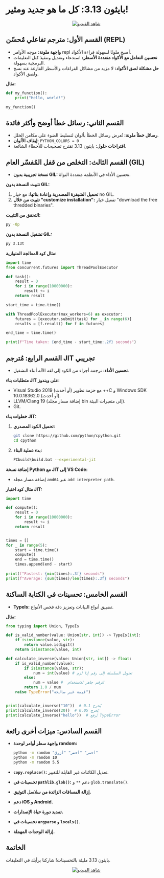 
# بايثون 3.13: كل ما هو جديد ومثير!
<center>
  <a href="https://youtu.be/DE77J_HIixo">
    <img src="https://img.youtube.com/vi/DE77J_HIixo/0.jpg" alt="شاهد الفيديو">
  </a>
</center>

## القسم الأول: مترجم تفاعلي مُحسّن (REPL)

- **واجهة ملونة:**  موجه الأوامر repl أصبح ملونًا لسهولة قراءة الأكواد.
- **تحسين التعامل مع الأكواد متعددة الأسطر:**  استدعاء وتعديل وتنفيذ كتل التعليمات البرمجية بسهولة.
- **حل مشكلة لصق الأكواد:**  لا مزيد من مشاكل الفراغات والأسطر الفارغة عند نسخ ولصق الأكواد.

**مثال:**

```python
def my_function():
    print("Hello, world!")

my_function()
```

## القسم الثاني: رسائل خطأ أوضح وأكثر فائدة

- **رسائل خطأ ملونة:**  تُعرض رسائل الخطأ بألوان لتسليط الضوء على مكامن الخلل.
- **إيقاف الألوان:** `PYTHON_COLORS = 0`
- **اقتراحات حلول:**  بايثون 3.13 تقترح تصحيحات للأخطاء الشائعة.


## القسم الثالث: التخلص من قفل المُفسّر العام (GIL)

- **نسخة تجريبية بدون GIL:**  تحسين الأداء في الأنظمة متعددة النواة.

**تثبيت النسخة بدون GIL:**

1. **تحميل الشيفرة المصدرية وإعادة بنائها:** مع خيار no GIL.
2. **تثبيت من خلال "customize installation":**  تفعيل خيار "download the free thredded binaries".

**التحقق من التثبيت:**

```bash
py -0p
```

**تشغيل النسخة بدون GIL:**

```bash
py 3.13t
```

**مثال كود المعالجة المتوازية:**

```python
import time
from concurrent.futures import ThreadPoolExecutor

def task():
    result = 0
    for i in range(10000000):
        result += i
    return result

start_time = time.time()

with ThreadPoolExecutor(max_workers=6) as executor:
    futures = [executor.submit(task) for _ in range(6)]
    results = [f.result() for f in futures]

end_time = time.time()

print(f"Time taken: {end_time - start_time:.2f} seconds")
```

## القسم الرابع: مُترجم JIT تجريبي

- **تحسين الأداء:**  ترجمة أجزاء من الكود إلى لغة الآلة أثناء التشغيل.

**متطلبات بناء JIT على ويندوز:**

- Visual Studio 2019 (أو أحدث) مع حزمة تطوير ++C و Windows SDK 10.0.18362.0 (أو أحدث).
- LLVM/Clang 19 (إضافة مسار مجلد bin إلى متغيرات البيئة).
- Git.

**خطوات بناء JIT:**

1. **تحميل الكود المصدري:**
   ```bash
   git clone https://github.com/python/cpython.git
   cd cpython
   ```

2. **بدء عملية البناء:**
   ```bash
   PCbuild\build.bat --experimental-jit
   ```

**إضافة نسخة Python مع JIT إلى VS Code:**

- إضافة مسار مجلد `amd64`  عبر `add interpreter path`.

**مثال كود اختبار JIT:**

```python
import time

def compute():
    result = 0
    for i in range(10000000):
        result += i
    return result


times = []
for _ in range(5):
    start = time.time()
    compute()
    end = time.time()
    times.append(end - start)
    
print(f"Fastest: {min(times):.3f} seconds")
print(f"Average: {sum(times)/len(times):.3f} seconds")


```


## القسم الخامس: تحسينات في الكتابة الساكنة

- **TypeIs:**  تضييق أنواع البيانات وتعزيز دقة فحص الأنواع.

**مثال:**

```python
from typing import Union, TypeIs

def is_valid_number(value: Union[str, int]) -> TypeIs[int]:
    if isinstance(value, str):
        return value.isdigit()
    return isinstance(value, int)

def calculate_inverse(value: Union[str, int]) -> float:
    if is_valid_number(value):
        if isinstance(value, str):
            num = int(value) # تحويل السلسلة إلى رقم إذا لزم
        else:
            num = value #  الرقم جاهز للاستخدام
        return 1.0 / num
    raise TypeError("قيمة غير صالحة")


print(calculate_inverse("10"))  # يُخرج 0.1
print(calculate_inverse(20))  # يُخرج 0.05
print(calculate_inverse("hello"))  # يُرفع TypeError
```


## القسم السادس: ميزات أخرى رائعة

- **واجهة سطر أوامر لوحدة random:**
    ```bash
    python -m random "أحمر" "أخضر" "أزرق"
    python -m random 10
    python -m random 5.5
    ```

- **`copy.replace()`:**  تعديل الكائنات غير القابلة للتغيير.

- **تحسينات في `pathlib.glob()`:**  دعم `**` و `glob.translate()`.

- **إزالة المسافات الزائدة من سلاسل التوثيق.**

- **دعم iOS و Android.**

- **تمديد دورة حياة الإصدارات.**

- **تحسينات في `argparse` و `locals()`**.

- **إزالة الوحدات المهملة.**



## الخاتمة

بايثون 3.13 مليئة بالتحسينات! شاركنا برأيك في التعليقات.

<center>
  <a href="https://youtu.be/DE77J_HIixo">
    <img src="https://img.youtube.com/vi/DE77J_HIixo/0.jpg" alt="شاهد الفيديو">
  </a>
</center>
